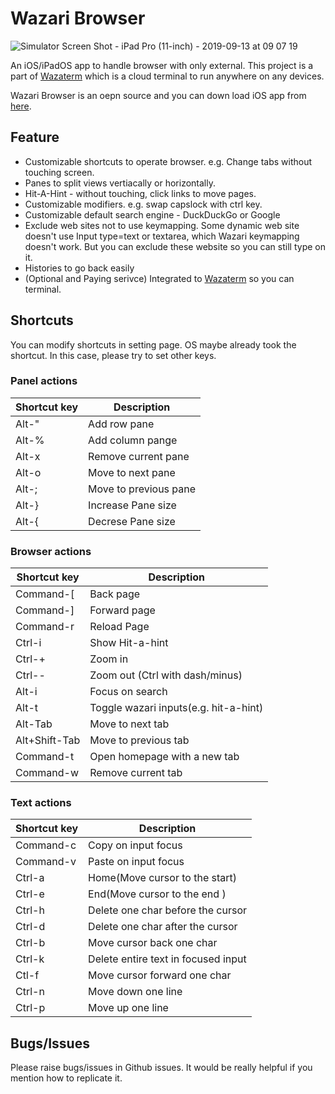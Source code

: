 # Wazari Browser

![Simulator Screen Shot - iPad Pro (11-inch) - 2019-09-13 at 09 07 19](https://user-images.githubusercontent.com/1880965/64829180-54101a00-d606-11e9-8821-4197849bf65f.png)

An iOS/iPadOS app to handle browser with only external.
This project is a part of [Wazaterm](https://www.wazaterm.com) which is a cloud terminal to run anywhere on any devices.

Wazari Browser is an oepn source and you can down load iOS app from
[here](https://apps.apple.com/us/app/wazari-browser/id1475585924?mt=8).

## Feature

- Customizable shortcuts to operate browser. e.g. Change tabs without touching screen.
- Panes to split views vertiacally or horizontally.
- Hit-A-Hint - without touching, click links to move pages.
- Customizable modifiers. e.g. swap capslock with ctrl key.
- Customizable default search engine - DuckDuckGo or Google
- Exclude web sites not to use keymapping. Some dynamic web site doesn't use Input type=text or textarea, which Wazari keymapping doesn't work. But you can exclude these website so you can still type on it.
- Histories to go back easily
- (Optional and Paying serivce) Integrated to [Wazaterm](https:/www.wazaterm.com) so you can terminal.

## Shortcuts

You can modify shortcuts in setting page. OS maybe already took the shortcut. In this case, please try to set other keys.

### Panel actions

| Shortcut key | Description           |
| ------------ | --------------------- |
| Alt-"        | Add row pane          |
| Alt-%        | Add column pange      |
| Alt-x        | Remove current pane   |
| Alt-o        | Move to next pane     |
| Alt-;        | Move to previous pane |
| Alt-}        | Increase Pane size    |
| Alt-{        | Decrese Pane size     |

### Browser actions

| Shortcut key  | Description                           |
| ------------- | ------------------------------------- |
| Command-[     | Back page                             |
| Command-]     | Forward page                          |
| Command-r     | Reload Page                           |
| Ctrl-i        | Show Hit-a-hint                       |
| Ctrl-+        | Zoom in                               |
| Ctrl--        | Zoom out (Ctrl with dash/minus)       |
| Alt-i         | Focus on search                       |
| Alt-t         | Toggle wazari inputs(e.g. hit-a-hint) |
| Alt-Tab       | Move to next tab                      |
| Alt+Shift-Tab | Move to previous tab                  |
| Command-t     | Open homepage with a new tab          |
| Command-w     | Remove current tab                    |

### Text actions

| Shortcut key | Description                         |
| ------------ | ----------------------------------- |
| Command-c    | Copy on input focus                 |
| Command-v    | Paste on input focus                |
| Ctrl-a       | Home(Move cursor to the start)      |
| Ctrl-e       | End(Move cursor to the end )        |
| Ctrl-h       | Delete one char before the cursor   |
| Ctrl-d       | Delete one char after the cursor    |
| Ctrl-b       | Move cursor back one char           |
| Ctrl-k       | Delete entire text in focused input |
| Ctl-f        | Move cursor forward one char        |
| Ctrl-n       | Move down one line                  |
| Ctrl-p       | Move up one line                    |

## Bugs/Issues

Please raise bugs/issues in Github issues. It would be really helpful if you mention how to replicate it.
